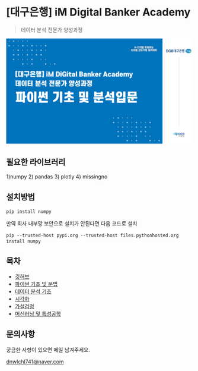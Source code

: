 # [대구은행] iM Digital Banker Academy

> 데이터 분석 전문가 양성과정

![DGB](/git_image.png)

## 필요한 라이브러리  
  1)numpy
  2) pandas
  3) plotly
  4) missingno

## 설치방법

```
pip install numpy
```

만약 회사 내부망 보안으로 설치가 안된다면 다음 코드로 설치

```
pip --trusted-host pypi.org --trusted-host files.pythonhosted.org install numpy
```

## 목차
  * [깃허브](/dgb)
  * [파이썬 기초 및 문법](/dgb/data.txt)
  * [데이터 분석 기초]()
  * [시각화]()
  * [가설검정]()
  * [머신러닝 및 특성공학]()

## 문의사항

궁금한 사항이 있으면 메일 남겨주세요.

dnwlchl741@naver.com
